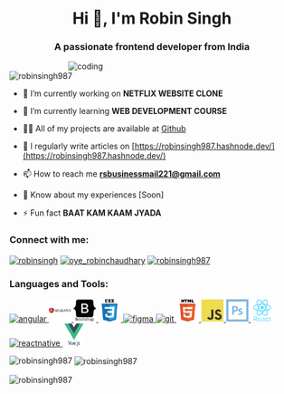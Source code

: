 <h1 align="center">Hi 👋, I'm Robin Singh</h1>
<h3 align="center">A passionate frontend developer from India</h3>
<img align="right" alt="coding" width="400px" src="https://mir-s3-cdn-cf.behance.net/project_modules/disp/3bab9728898167.55d79cd0b855f.gif">


<p align="left"> <img src="https://komarev.com/ghpvc/?username=robinsingh987&label=Profile%20views&color=0e75b6&style=flat" alt="robinsingh987" /> </p>



- 🔭 I’m currently working on **NETFLIX WEBSITE CLONE**

- 🌱 I’m currently learning **WEB DEVELOPMENT COURSE**

- 👨‍💻 All of my projects are available at [Github](Github)

- 📝 I regularly write articles on [https://robinsingh987.hashnode.dev/](https://robinsingh987.hashnode.dev/)

- 📫 How to reach me **rsbusinessmail221@gmail.com**

- 📄 Know about my experiences [Soon]

- ⚡ Fun fact **BAAT KAM KAAM JYADA**

<h3 align="left">Connect with me:</h3>
<p align="left">
<a href="https://linkedin.com/in/robinsingh" target="blank"><img align="center" src="https://raw.githubusercontent.com/rahuldkjain/github-profile-readme-generator/master/src/images/icons/Social/linked-in-alt.svg" alt="robinsingh" height="30" width="40" /></a>
<a href="https://instagram.com/oye_robinchaudhary" target="blank"><img align="center" src="https://raw.githubusercontent.com/rahuldkjain/github-profile-readme-generator/master/src/images/icons/Social/instagram.svg" alt="oye_robinchaudhary" height="30" width="40" /></a>
<a href="https://hashnode.com/robinsingh987" target="blank"><img align="center" src="https://raw.githubusercontent.com/rahuldkjain/github-profile-readme-generator/master/src/images/icons/Social/hashnode.svg" alt="robinsingh987" height="30" width="40" /></a>
</p>

<h3 align="left">Languages and Tools:</h3>
<p align="left"> <a href="https://angular.io" target="_blank" rel="noreferrer"> <img src="https://angular.io/assets/images/logos/angular/angular.svg" alt="angular" width="40" height="40"/> </a> <a href="https://angular.io" target="_blank" rel="noreferrer"> <img src="https://raw.githubusercontent.com/devicons/devicon/master/icons/angularjs/angularjs-original-wordmark.svg" alt="angularjs" width="40" height="40"/> </a> <a href="https://getbootstrap.com" target="_blank" rel="noreferrer"> <img src="https://raw.githubusercontent.com/devicons/devicon/master/icons/bootstrap/bootstrap-plain-wordmark.svg" alt="bootstrap" width="40" height="40"/> </a> <a href="https://www.w3schools.com/css/" target="_blank" rel="noreferrer"> <img src="https://raw.githubusercontent.com/devicons/devicon/master/icons/css3/css3-original-wordmark.svg" alt="css3" width="40" height="40"/> </a> <a href="https://www.figma.com/" target="_blank" rel="noreferrer"> <img src="https://www.vectorlogo.zone/logos/figma/figma-icon.svg" alt="figma" width="40" height="40"/> </a> <a href="https://git-scm.com/" target="_blank" rel="noreferrer"> <img src="https://www.vectorlogo.zone/logos/git-scm/git-scm-icon.svg" alt="git" width="40" height="40"/> </a> <a href="https://www.w3.org/html/" target="_blank" rel="noreferrer"> <img src="https://raw.githubusercontent.com/devicons/devicon/master/icons/html5/html5-original-wordmark.svg" alt="html5" width="40" height="40"/> </a> <a href="https://developer.mozilla.org/en-US/docs/Web/JavaScript" target="_blank" rel="noreferrer"> <img src="https://raw.githubusercontent.com/devicons/devicon/master/icons/javascript/javascript-original.svg" alt="javascript" width="40" height="40"/> </a> <a href="https://www.photoshop.com/en" target="_blank" rel="noreferrer"> <img src="https://raw.githubusercontent.com/devicons/devicon/master/icons/photoshop/photoshop-line.svg" alt="photoshop" width="40" height="40"/> </a> <a href="https://reactjs.org/" target="_blank" rel="noreferrer"> <img src="https://raw.githubusercontent.com/devicons/devicon/master/icons/react/react-original-wordmark.svg" alt="react" width="40" height="40"/> </a> <a href="https://reactnative.dev/" target="_blank" rel="noreferrer"> <img src="https://reactnative.dev/img/header_logo.svg" alt="reactnative" width="40" height="40"/> </a> <a href="https://vuejs.org/" target="_blank" rel="noreferrer"> <img src="https://raw.githubusercontent.com/devicons/devicon/master/icons/vuejs/vuejs-original-wordmark.svg" alt="vuejs" width="40" height="40"/> </a> </p>

<p><img align="left" src="https://github-readme-stats.vercel.app/api/top-langs?username=robinsingh987&show_icons=true&locale=en&layout=compact" alt="robinsingh987" /></p>

<p>&nbsp;<img align="center" src="https://github-readme-stats.vercel.app/api?username=robinsingh987&show_icons=true&locale=en" alt="robinsingh987" /></p>

<p><img align="center" src="https://github-readme-streak-stats.herokuapp.com/?user=robinsingh987&" alt="robinsingh987" /></p>





